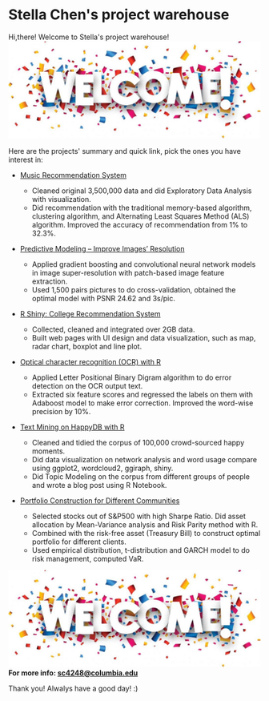 # Stella Chen's project warehouse

Hi,there!
Welcome to Stella's project warehouse!
![image](doc/welcome-2-1030x397.jpg)

Here are the projects' summary and quick link, pick the ones you have interest in:

+ [Music Recommendation System](https://github.com/stella-chen28/My-repository/tree/master/Music%20Recommendation%20System)
    + Cleaned original 3,500,000 data and did Exploratory Data Analysis with visualization.
    + Did recommendation with the traditional memory-based algorithm, clustering algorithm, and Alternating Least Squares Method (ALS) algorithm. Improved the accuracy of recommendation from 1% to 32.3%.

+ [Predictive Modeling – Improve Images’ Resolution](https://github.com/stella-chen28/My-repository/tree/master/Predictive%20Modeling%20%E2%80%93%20Improve%20Images%E2%80%99%20Resolution)
    + Applied gradient boosting and convolutional neural network models in image super-resolution with patch-based image feature extraction.
    + Used 1,500 pairs pictures to do cross-validation, obtained the optimal model with PSNR 24.62 and 3s/pic.

+ [R Shiny: College Recommendation System](https://github.com/stella-chen28/My-repository/tree/master/R%20Shiny-College%20Recommendation%20System)
    + Collected, cleaned and integrated over 2GB data.
    + Built web pages with UI design and data visualization, such as map, radar chart, boxplot and line plot.
    
+ [Optical character recognition (OCR) with R](https://github.com/stella-chen28/My-repository/tree/master/Optical%20character%20recognition%20(OCR)%20with%20R)
    + Applied Letter Positional Binary Digram algorithm to do error detection on the OCR output text.
    + Extracted six feature scores and regressed the labels on them with Adaboost model to make error correction. Improved the word-wise precision by 10%.
    
+ [Text Mining on HappyDB with R](https://github.com/stella-chen28/My-repository/tree/master/Text%20Mining%20on%20HappyDB%20with%20R)
    + Cleaned and tidied the corpus of 100,000 crowd-sourced happy moments.
    + Did data visualization on network analysis and word usage compare using ggplot2, wordcloud2, ggiraph, shiny.
    + Did Topic Modeling on the corpus from different groups of people and wrote a blog post using R Notebook.
    
+ [Portfolio Construction for Different Communities](https://github.com/stella-chen28/My-repository/tree/master/Portfolio%20Construction%20for%20Different%20Communities)
    + Selected stocks out of S&P500 with high Sharpe Ratio. Did asset allocation by Mean-Variance analysis and Risk Parity method with R.
    + Combined with the risk-free asset (Treasury Bill) to construct optimal portfolio for different clients.
    + Used empirical distribution, t-distribution and GARCH model to do risk management, computed VaR.


![image](doc/welcome-2-1030x397.jpg)
**For more info: sc4248@columbia.edu**

Thank you! Alwalys have a good day! :)
